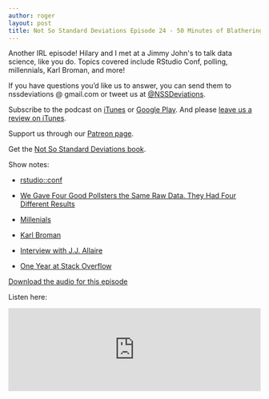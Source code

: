 ```yaml
---
author: roger
layout: post
title: Not So Standard Deviations Episode 24 - 50 Minutes of Blathering
---
```


Another IRL episode! Hilary and I met at a Jimmy John's to talk data
science, like you do. Topics covered include RStudio Conf, polling,
millennials, Karl Broman, and more!

If you have questions you’d like us to answer, you can send them to
nssdeviations @ gmail.com or tweet us at [@NSSDeviations](https://twitter.com/nssdeviations).

Subscribe to the podcast on [iTunes](https://itunes.apple.com/us/podcast/not-so-standard-deviations/id1040614570) or  [Google Play](https://play.google.com/music/listen?u=0#/ps/Izfnbx6tlruojkfrvhjfdj3nmna). And please [leave us a review on iTunes](https://itunes.apple.com/us/podcast/not-so-standard-deviations/id1040614570).

Support us through our [Patreon page](https://www.patreon.com/NSSDeviations?ty=h).

Get the [Not So Standard Deviations book](https://leanpub.com/conversationsondatascience/).

Show notes:

* [rstudio::conf](https://www.rstudio.com/conference/)

* [We Gave Four Good Pollsters the Same Raw Data. They Had Four Different Results](http://www.nytimes.com/interactive/2016/09/20/upshot/the-error-the-polling-world-rarely-talks-about.html?_r=0)

* [Millenials](https://en.wikipedia.org/wiki/Millennials)

* [Karl Broman](http://kbroman.org)

* [Interview with J.J. Allaire](https://www.rstudio.com/2016/10/12/interview-with-j-j-allaire/)

* [One Year at Stack Overflow](http://varianceexplained.org/r/year_data_scientist/)


[Download the audio for this episode](https://soundcloud.com/nssd-podcast/episode-24-50-minutes-of-blathering)

Listen here:

<iframe width="100%" height="166" scrolling="no" frameborder="no" src="https://w.soundcloud.com/player/?url=https%3A//api.soundcloud.com/tracks/287815210&amp;color=ff5500&amp;auto_play=false&amp;hide_related=false&amp;show_comments=true&amp;show_user=true&amp;show_reposts=false"></iframe>
